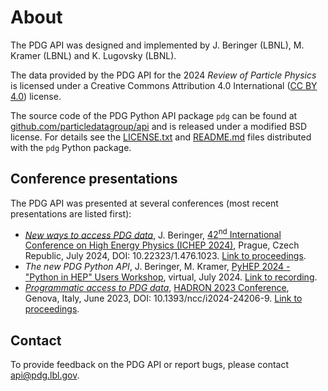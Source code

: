 # About

The PDG API was designed and implemented by J. Beringer (LBNL), M. Kramer (LBNL) and K. Lugovsky (LBNL).

The data provided by the PDG API for the 2024 _Review of Particle Physics_ is licensed under a
Creative Commons Attribution 4.0 International
([CC BY 4.0](https://creativecommons.org/licenses/by/4.0/)) license.

The source code of the PDG Python API package `pdg` can be found at
[github.com/particledatagroup/api](https://github.com/particledatagroup/api)
and is released under a modified BSD license. 
For details see the
[LICENSE.txt](https://github.com/particledatagroup/api/blob/main/LICENSE.txt) and 
[README.md](https://github.com/particledatagroup/api/blob/main/README.md)
files distributed with the `pdg` Python package.

## Conference presentations

The PDG API was presented at several conferences (most recent presentations are listed first):

- *[New ways to access PDG data](https://indico.cern.ch/event/1291157/contributions/5889609/attachments/2900265/5086864/NewWaysToAccessPDGData-ICHEP2024-v2.pdf)*, J. Beringer, [42<sup>nd</sup> International Conference on High Energy Physics (ICHEP 2024)](https://ichep2024.org/), Prague, Czech Republic, July 2024, DOI: 10.22323/1.476.1023. [Link to proceedings](https://pos.sissa.it/476/1023/pdf).
- *The new PDG Python API*, J. Beringer, M. Kramer, [PyHEP 2024 - "Python in HEP" Users Workshop](https://indico.cern.ch/event/1384010/), virtual, July 2024. [Link to recording](https://youtu.be/0uuHad7rJi8).
- *[Programmatic access to PDG data](https://agenda.infn.it/event/33110/contributions/198136/attachments/106367/149994/HADRON2023-PDG-v2.pdf)*, [HADRON 2023 Conference](https://agenda.infn.it/event/33110/), Genova, Italy, June 2023, DOI: 10.1393/ncc/i2024-24206-9. [Link to proceedings](https://www.sif.it/papers/?pid=ncc12867).

## Contact

To provide feedback on the PDG API or report bugs, please contact [api@pdg.lbl.gov](mailto:api@pdg.lbl.gov).
